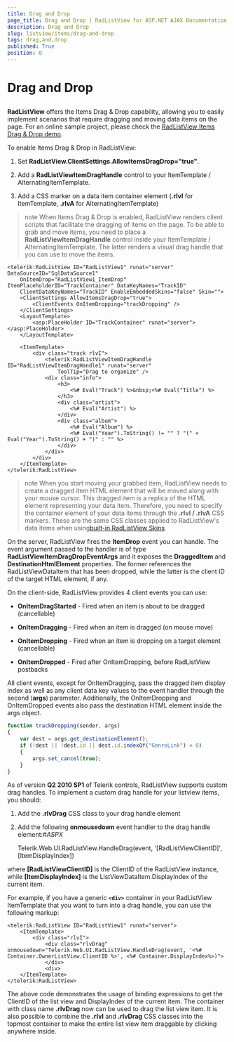 ```yaml
---
title: Drag and Drop
page_title: Drag and Drop | RadListView for ASP.NET AJAX Documentation
description: Drag and Drop
slug: listview/items/drag-and-drop
tags: drag,and,drop
published: True
position: 0
---
```


# Drag and Drop



##   

**RadListView** offers the Items Drag & Drop capability, allowing you to easily implement scenarios that require dragging and moving data items on the page. For an online sample project, please check the [RadListView Items Drag & Drop demo](http://demos.telerik.com/aspnet-ajax/listview/examples/itemdragdrop/defaultcs.aspx).

To enable Items Drag & Drop in RadListView:

1. Set **RadListView.ClientSettings.AllowItemsDragDrop="true"**.

1. Add a **RadListViewItemDragHandle** control to your ItemTemplate / AlternatingItemTemplate.

1. Add a CSS marker on a data item container element (**.rlvI** for ItemTemplate, **.rlvA** for AlternatingItemTemplate)

>note When Items Drag & Drop is enabled, RadListView renders client scripts that facilitate the dragging of items on the page. To be able to grab and move items, you need to place a **RadListViewItemDragHandle** control inside your ItemTemplate / AlternatingItemTemplate. The latter renders a visual drag handle that you can use to move the items.
>


````ASP.NET
<telerik:RadListView ID="RadListView1" runat="server" DataSourceID="SqlDataSource1"
    OnItemDrop="RadListView1_ItemDrop" ItemPlaceholderID="TrackContainer" DataKeyNames="TrackID"
    ClientDataKeyNames="TrackID" EnableEmbeddedSkins="false" Skin="">
    <ClientSettings AllowItemsDragDrop="true">
        <ClientEvents OnItemDropping="trackDropping" />
    </ClientSettings>
    <LayoutTemplate>
        <asp:PlaceHolder ID="TrackContainer" runat="server"></asp:PlaceHolder>
    </LayoutTemplate>

    <ItemTemplate>
        <div class="track rlvI">
            <telerik:RadListViewItemDragHandle ID="RadListViewItemDragHandle1" runat="server"
                ToolTip="Drag to organize" />
            <div class="info">
                <h3>
                    <%# Eval("Track") %>&nbsp;<%# Eval("Title") %>
                </h3>
                <div class="artist">
                    <%# Eval("Artist") %>
                </div>
                <div class="album">
                    <%# Eval("Album") %>
                    <%# Eval("Year").ToString() != "" ? "(" + Eval("Year").ToString() + ")" : "" %>
                </div>
            </div>
        </div>
    </ItemTemplate>
</telerik:RadListView>
````



>note When you start moving your grabbed item, RadListView needs to create a dragged item HTML element that will be moved along with your mouse cursor. This dragged item is a replica of the HTML element representing your data item. Therefore, you need to specify the container element of your data items through the **.rlvI / .rlvA** CSS markers. These are the same CSS classes applied to RadListView's data items when using[built-in RadListView Skins](http://www.telerik.com/help/aspnet-ajax/listview-skins.html).
>


On the server, RadListView fires the **ItemDrop** event you can handle. The event argument passed to the handler is of type **RadListViewItemDragDropEventArgs** and it exposes the **DraggedItem** and **DestinationHtmlElement** properties. The former references the RadListViewDataItem that has been dropped, while the latter is the client ID of the target HTML element, if any.

On the client-side, RadListView provides 4 client events you can use:

* **OnItemDragStarted** - Fired when an item is about to be dragged (cancellable)

* **OnItemDragging** - Fired when an item is dragged (on mouse move)

* **OnItemDropping** - Fired when an item is dropping on a target element (cancellable)

* **OnItemDropped** - Fired after OnItemDropping, before RadListView postbacks

All client events, except for OnItemDragging, pass the dragged item display index as well as any client data key values to the event handler through the second (**args**) parameter. Additionally, the OnItemDropping and OnItemDropped events also pass the destination HTML element inside the args object.

````JavaScript
function trackDropping(sender, args)
{
    var dest = args.get_destinationElement();
    if (!dest || !dest.id || dest.id.indexOf("GenreLink") < 0)
    {
        args.set_cancel(true);
    }
}
````



As of version **Q2 2010 SP1** of Telerik controls, RadListView supports custom drag handles. To implement a custom drag handle for your listview items, you should:

1. Add the **.rlvDrag** CSS class to your drag handle element

1. Add the following **onmousedown** event handler to the drag handle element:#_ASPX_

	Telerik.Web.UI.RadListView.HandleDrag(event, '[RadListViewClientID]', [ItemDisplayIndex])

where **[RadListViewClientID]** is the ClientID of the RadListView instance, while **[ItemDisplayIndex]** is the ListViewDataItem.DisplayIndex of the current item.

For example, if you have a generic **`<div>`** container in your RadListView ItemTemplate that you want to turn into a drag handle, you can use the following markup:

````ASP.NET
<telerik:RadListView ID="RadListView1" runat="server">
    <ItemTemplate>
        <div class="rlvI">
            <div class="rlvDrag" onmousedown="Telerik.Web.UI.RadListView.HandleDrag(event, '<%# Container.OwnerListView.ClientID %>', <%# Container.DisplayIndex%>)">
            </div>
            <div>
    </ItemTemplate>
</telerik:RadListView>
````



The above code demonstrates the usage of binding expressions to get the ClientID of the list view and DisplayIndex of the current item. The container with class name **.rlvDrag** now can be used to drag the list view item. It is also possible to combine the **.rlvI** and **.rlvDrag** CSS classes into the topmost container to make the entire list view item draggable by clicking anywhere inside.
